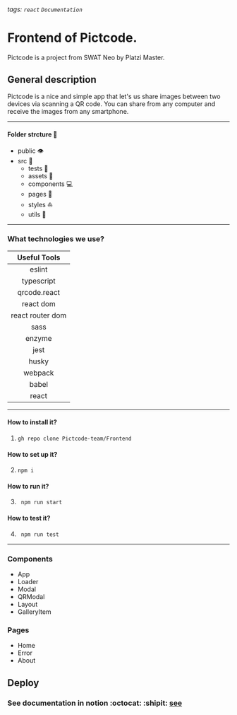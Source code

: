 ###### tags: `react` `Documentation`
# Frontend of Pictcode.
Pictcode is a project from SWAT Neo by Platzi Master.

## General description
Pictcode is a nice and simple app that let's us share images between two devices via scanning a QR code. You can share from any computer and receive the images from any smartphone.

---
#### Folder strcture :construction: 
- public :eye: 
- src :file_folder: 
  - tests :arrows_counterclockwise: 
  - assets :baggage_claim: 
  - components :computer: 
  - pages :page_facing_up: 
  - styles :sailboat: 
  - utils :100: 
--- 
### What technologies we use?


|   Useful Tools   |
|:----------------:|
|      eslint      |
|    typescript    |
|   qrcode.react   |
|    react dom     |
| react router dom |
|       sass       |
|      enzyme      |
|       jest       |
|      husky       |
|     webpack      |
|      babel       |
|      react       |

--- 
#### How to install it?
1. ``` gh repo clone Pictcode-team/Frontend ```
#### How to set up it?
2. ``` npm i ```
#### How to run it?
3. ``` npm run start```
#### How to test it?
4. ``` npm run test```

--- 
### Components
- App
- Loader
- Modal
- QRModal
- Layout
- GalleryItem


### Pages
- Home
- Error
- About

## Deploy 


### See documentation in notion :octocat: :shipit: [see](https://www.notion.so/Pictcode-c3f90b45e73946d1854f379c3da2bfeb) 
